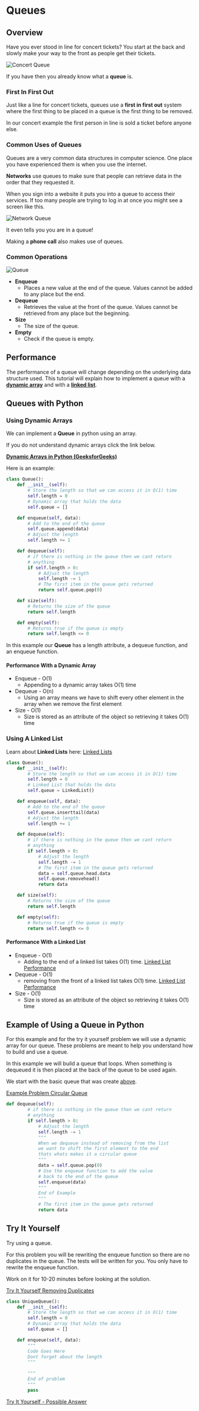 # Queues
## Overview
Have you ever stood in line for concert tickets? You start at the back and slowly make your way to the front as people get their tickets.

![Concert Queue](resources/concertqueuefinal.jpg)

If you have then you already know what a **queue** is.
### **First In First Out**
Just like a line for concert tickets, queues use a **first in first out** system where the first thing to be placed in a queue is the first thing to be removed.

In our concert example the first person in line is sold a ticket before anyone else.

### **Common Uses of Queues**
Queues are a very common data structures in computer science. One place you have experienced them is when you use the internet.

**Networks** use queues to make sure that people can retrieve data in the order that they requested it.

When you sign into a website it puts you into a queue to access their services. If too many people are trying to log in at once you might see a screen like this.

![Network Queue](resources/networkqueuefinal.png)

It even tells you you are in a queue!

Making a **phone call** also makes use of queues. 


### **Common Operations**
![Queue](resources/queuefinal.png)
* **Enqueue**
    * Places a new value at the end of the queue. Values cannot be added to any place but the end. 
* **Dequeue**
    * Retrieves the value at the front of the queue. Values cannot be retrieved from any place but the beginning.
* **Size**
    * The size of the queue.
* **Empty**
    * Check if the queue is empty.

## Performance
The performance of a queue will change depending on the underlying data structure used.
This tutorial will explain how to implement a queue with a **[dynamic array](#using-dynamic-arrays)** and with a **[linked list](#using-a-linked-list)**.
## Queues with Python
### **Using Dynamic Arrays**
We can implement a **Queue** in python using an array.

If you do not understand dynamic arrays click the link below.

[**Dynamic Arrays in Python (GeeksforGeeks)**](https://www.geeksforgeeks.org/implementation-of-dynamic-array-in-python/)


Here is an example:
```python
class Queue():
    def __init__(self):
        # Store the length so that we can access it in O(1) time
        self.length = 0
        # Dynamic array that holds the data
        self.queue = []

    def enqueue(self, data):
        # Add to the end of the queue
        self.queue.append(data)
        # Adjust the length
        self.length += 1

    def dequeue(self):
        # if there is nothing in the queue then we cant return 
        # anything
        if self.length > 0:
            # Adjust the length
            self.length -= 1
            # The first item in the queue gets returned
            return self.queue.pop(0)

    def size(self):
        # Returns the size of the queue
        return self.length

    def empty(self):
        # Returns true if the queue is empty
        return self.length <= 0
```
In this example our **Queue** has a length attribute, a dequeue function, and an enqueue function.
#### **Performance With a Dynamic Array**
* Enqueue - O(1)
    * Appending to a dynamic array takes O(1) time
* Dequeue - O(n)
    * Using an array means we have to shift every other element in the array when we remove the first element
* Size - O(1)
    * Size is stored as an attribute of the object so retrieving it takes O(1) time

### Using A Linked List
Learn about **Linked Lists** here: [Linked Lists](2-LinkedList.md#linked-lists)

```python
class Queue():
    def __init__(self):
        # Store the length so that we can access it in O(1) time
        self.length = 0
        # Linked List that holds the data
        self.queue = LinkedList()

    def enqueue(self, data):
        # Add to the end of the queue
        self.queue.inserttail(data)
        # Adjust the length
        self.length += 1

    def dequeue(self):
        # if there is nothing in the queue then we cant return 
        # anything
        if self.length > 0:
            # Adjust the length
            self.length -= 1
            # The first item in the queue gets returned
            data = self.queue.head.data
            self.queue.removehead()
            return data

    def size(self):
        # Returns the size of the queue
        return self.length

    def empty(self):
        # Returns true if the queue is empty
        return self.length <= 0
```

#### **Performance With a Linked List**
* Enqueue - O(1)
    * Adding to the end of a linked list takes O(1) time. [Linked List Performance](2-LinkedList.md#common-operations-and-performance)
* Dequeue - O(1)
    * removing from the front of a linked list takes O(1) time. [Linked List Performance](2-LinkedList.md#common-operations-and-performance)
* Size - O(1)
    * Size is stored as an attribute of the object so retrieving it takes O(1) time

## Example of Using a Queue in Python
For this example and for the try it yourself problem we will use a dynamic array for our queue. These problems are meant to help you understand how to build and use a queue.

In this example we will build a queue that loops. When something is dequeued it is then placed at the back of the queue to be used again.

We start with the basic queue that was create [above](#using-dynamic-arrays).

[Example Problem Circular Queue](code/examplequeue.py)
```python
def dequeue(self):
        # if there is nothing in the queue then we cant return 
        # anything
        if self.length > 0:
            # Adjust the length
            self.length -= 1
            """
            When we dequeue instead of removing from the list 
            we want to shift the first element to the end
            thats whats makes it a circular queue
            """
            data = self.queue.pop(0)
            # Use the enqueue function to add the value 
            # back to the end of the queue
            self.enqueue(data)
            """
            End of Example
            """
            # The first item in the queue gets returned
            return data
```

## Try It Yourself

Try using a queue. 

For this problem you will be rewriting the enqueue function so there are no duplicates in the queue. The tests will be written for you. You only have to rewrite the enqueue function.

Work on it for 10-20 minutes before looking at the solution.

[Try It Yourself Removing Duplicates](code/tryqueues.py)
```python
class UniqueQueue():
    def __init__(self):
        # Store the length so that we can access it in O(1) time
        self.length = 0
        # Dynamic array that holds the data
        self.queue = []

    def enqueue(self, data):
        """
        Code Goes Here
        Dont forget about the length
        """
        
        """
        End of problem
        """
        pass
```

[Try It Yourself - Possible Answer](solutions/tryqueuessolution.py)
